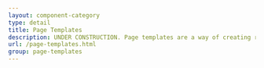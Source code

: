 ```yaml
---
layout: component-category
type: detail
title: Page Templates
description: UNDER CONSTRUCTION. Page templates are a way of creating reusable content. This page will house examples of components in use together (forms, overlays, basic page templates, etc).
url: /page-templates.html
group: page-templates
---
```

